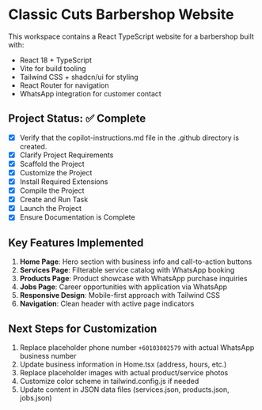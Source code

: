 <!-- Use this file to provide workspace-specific custom instructions to Copilot. For more details, visit https://code.visualstudio.com/docs/copilot/copilot-customization#_use-a-githubcopilotinstructionsmd-file -->

# Classic Cuts Barbershop Website

This workspace contains a React TypeScript website for a barbershop built with:

- React 18 + TypeScript
- Vite for build tooling
- Tailwind CSS + shadcn/ui for styling
- React Router for navigation
- WhatsApp integration for customer contact

## Project Status: ✅ Complete

- [x] Verify that the copilot-instructions.md file in the .github directory is created.
- [x] Clarify Project Requirements
- [x] Scaffold the Project
- [x] Customize the Project
- [x] Install Required Extensions
- [x] Compile the Project
- [x] Create and Run Task
- [x] Launch the Project
- [x] Ensure Documentation is Complete

## Key Features Implemented

1. **Home Page**: Hero section with business info and call-to-action buttons
2. **Services Page**: Filterable service catalog with WhatsApp booking
3. **Products Page**: Product showcase with WhatsApp purchase inquiries
4. **Jobs Page**: Career opportunities with application via WhatsApp
5. **Responsive Design**: Mobile-first approach with Tailwind CSS
6. **Navigation**: Clean header with active page indicators

## Next Steps for Customization

1. Replace placeholder phone number `+60103802579` with actual WhatsApp business number
2. Update business information in Home.tsx (address, hours, etc.)
3. Replace placeholder images with actual product/service photos
4. Customize color scheme in tailwind.config.js if needed
5. Update content in JSON data files (services.json, products.json, jobs.json)
